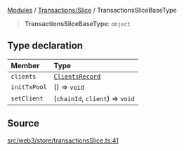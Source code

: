 [Modules](../../../README.md) / [Transactions/Slice](../README.md) / TransactionsSliceBaseType

> **TransactionsSliceBaseType**: `object`

## Type declaration

| Member | Type |
| :------ | :------ |
| `clients` | [`ClientsRecord`](../../../GenericTypes/type-aliases/ClientsRecord.md) |
| `initTxPool` | () => `void` |
| `setClient` | (`chainId`, `client`) => `void` |

## Source

[src/web3/store/transactionsSlice.ts:41](https://github.com/bgd-labs/fe-shared/blob/9fba57060d0d09d18d0564e6f8921c7206d93e88/src/web3/store/transactionsSlice.ts#L41)
